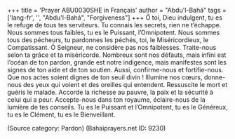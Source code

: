 +++
title = 'Prayer ABU0030SHE in Français'
author = "Abdu'l-Bahá"
tags = ['lang-fr', '', "Abdu'l-Bahá", "Forgiveness"]
+++
Ô toi, Dieu indulgent, tu es le refuge de tous tes serviteurs. Tu connais les secrets, rien ne t’échappe. Nous sommes tous faibles, tu es le Puissant, l’Omnipotent. Nous sommes tous des pécheurs, tu pardonnes les péchés, toi, le Miséricordieux, le Compatissant. Ô Seigneur, ne considère pas nos faiblesses. Traite-nous selon ta grâce et ta miséricorde. Nombreux sont nos défauts, mais infini est l’océan de ton pardon, grande est notre indigence, mais manifestes sont les signes de ton aide et de ton soutien. Aussi, confirme-nous et fortifie-nous. Que nos actes soient dignes de ton seuil divin ! Illumine nos cœurs, donne-nous des yeux qui voient et des oreilles qui entendent. Ressuscite le mort et guéris le malade. Accorde la richesse au pauvre, la paix et la sécurité à celui qui a peur. Accepte-nous dans ton royaume, éclaire-nous de la lumière de tes conseils. Tu es le Puissant et l’Omnipotent, tu es le Généreux, tu es le Clément, tu es le Bienveillant.

(Source category: Pardon)
(Bahaiprayers.net ID: 9230)
